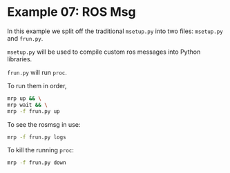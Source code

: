 # Example 07: ROS Msg

In this example we split off the traditional `msetup.py` into two files: `msetup.py` and `frun.py`.

`msetup.py` will be used to compile custom ros messages into Python libraries.

`frun.py` will run `proc`.

To run them in order,
```sh
mrp up && \
mrp wait && \
mrp -f frun.py up
```

To see the rosmsg in use:
```sh
mrp -f frun.py logs
```

To kill the running `proc`:
```sh
mrp -f frun.py down
```
